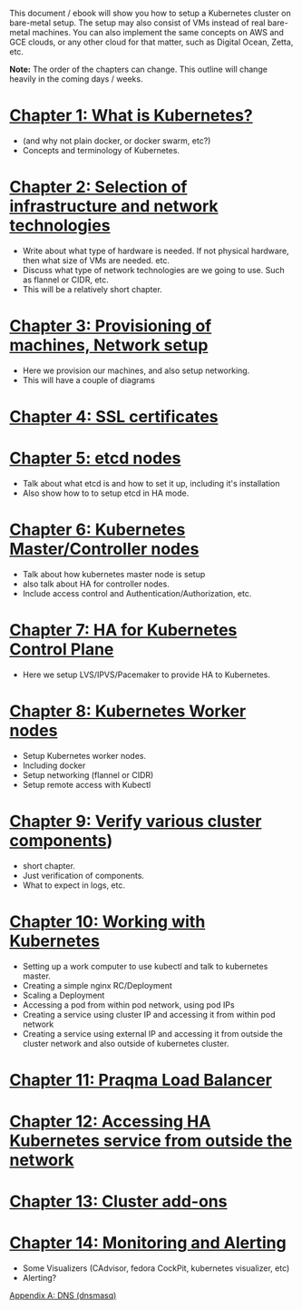 This document / ebook will show you how to setup a Kubernetes cluster on bare-metal setup. The setup may also consist of VMs instead of real bare-metal machines. You can also implement the same concepts on AWS and GCE clouds, or any other cloud for that matter, such as Digital Ocean, Zetta, etc.

**Note:** The order of the chapters can change. This outline will change heavily in the coming days / weeks. 

# [Chapter 1: What is Kubernetes?](chapter01.md)
* (and why not plain docker, or docker swarm, etc?)
* Concepts and terminology of Kubernetes.

# [Chapter 2: Selection of infrastructure and network technologies](chapter02.md)
* Write about what type of hardware is needed. If not physical hardware, then what size of VMs are needed. etc.
* Discuss what type of network technologies are we going to use. Such as flannel or CIDR, etc.
* This will be a relatively short chapter.

# [Chapter 3: Provisioning of machines, Network setup](chapter03.md)
* Here we provision our machines, and also setup networking.
* This will have a couple of diagrams

# [Chapter 4: SSL certificates](chapter04.md)

# [Chapter 5: etcd nodes](chapter05.md)
* Talk about what etcd is and how to set it up, including it's installation 
* Also show how to to setup etcd in HA mode.

# [Chapter 6: Kubernetes Master/Controller nodes](chapter06.md)
* Talk about how kubernetes master node is setup
* also talk about HA for controller nodes.
* Include access control and Authentication/Authorization, etc.

# [Chapter 7: HA for Kubernetes Control Plane](chapter07.md)
* Here we setup LVS/IPVS/Pacemaker to provide HA to Kubernetes.

# [Chapter 8: Kubernetes Worker nodes](chapter08.md)
* Setup Kubernetes worker nodes. 
* Including docker
* Setup networking (flannel or CIDR)
* Setup remote access with Kubectl


# [Chapter 9: Verify various cluster components](chapter09.md))
* short chapter.
* Just verification of components.
* What to expect in logs, etc.

# [Chapter 10: Working with Kubernetes](chapter10.md)
* Setting up a work computer to use kubectl and talk to kubernetes master.
* Creating a simple nginx RC/Deployment
* Scaling a Deployment
* Accessing a pod from within pod network, using pod IPs
* Creating a service using cluster IP and accessing it from within pod network
* Creating a service using external IP and accessing it from outside the cluster network and also outside of kubernetes cluster.

# [Chapter 11: Praqma Load Balancer](chapter11.md)

# [Chapter 12: Accessing HA Kubernetes service from outside the network](chapter12.md)

# [Chapter 13: Cluster add-ons](chapter13.md) 

# [Chapter 14: Monitoring and Alerting](chapter14.md)
* Some Visualizers (CAdvisor, fedora CockPit, kubernetes visualizer, etc)
* Alerting?

[Appendix A: DNS (dnsmasq)](appendix-a.md)


 




